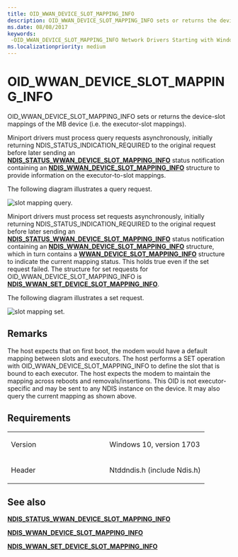 ```yaml
---
title: OID_WWAN_DEVICE_SLOT_MAPPING_INFO
description: OID_WWAN_DEVICE_SLOT_MAPPING_INFO sets or returns the device-slot mappings of the MB device (i.e. the executor-slot mappings).
ms.date: 08/08/2017
keywords: 
 -OID_WWAN_DEVICE_SLOT_MAPPING_INFO Network Drivers Starting with Windows Vista
ms.localizationpriority: medium
---
```


# OID\_WWAN\_DEVICE\_SLOT\_MAPPING\_INFO


OID\_WWAN\_DEVICE\_SLOT\_MAPPING\_INFO sets or returns the device-slot mappings of the MB device (i.e. the executor-slot mappings).

Miniport drivers must process query requests asynchronously, initially returning NDIS\_STATUS\_INDICATION\_REQUIRED to the original request before later sending an [**NDIS\_STATUS\_WWAN\_DEVICE\_SLOT\_MAPPING\_INFO**](./ndis-status-wwan-device-slot-mappings.md) status notification containing an [**NDIS\_WWAN\_DEVICE\_SLOT\_MAPPING\_INFO**](/windows-hardware/drivers/ddi/ndiswwan/ns-ndiswwan-_ndis_wwan_device_slot_mapping_info) structure to provide information on the executor-to-slot mappings.

The following diagram illustrates a query request.

![slot mapping query.](images/multi-SIM_8_slotMappingQuery.png)

Miniport drivers must process set requests asynchronously, initially returning NDIS\_STATUS\_INDICATION\_REQUIRED to the original request before later sending an [**NDIS\_STATUS\_WWAN\_DEVICE\_SLOT\_MAPPING\_INFO**](./ndis-status-wwan-device-slot-mappings.md) status notification containing an [**NDIS\_WWAN\_DEVICE\_SLOT\_MAPPING\_INFO**](/windows-hardware/drivers/ddi/ndiswwan/ns-ndiswwan-_ndis_wwan_device_slot_mapping_info) structure, which in turn contains a [**WWAN\_DEVICE\_SLOT\_MAPPING\_INFO**](/windows-hardware/drivers/ddi/wwan/ns-wwan-_wwan_device_slot_mapping_info) structure to indicate the current mapping status. This holds true even if the set request failed. The structure for set requests for OID\_WWAN\_DEVICE\_SLOT\_MAPPING\_INFO is [**NDIS\_WWAN\_SET\_DEVICE\_SLOT\_MAPPING\_INFO**](/windows-hardware/drivers/ddi/ndiswwan/ns-ndiswwan-_ndis_wwan_set_device_slot_mapping_info).

The following diagram illustrates a set request.

![slot mapping set.](images/multi-SIM_7_slotMappingSet.png)

## Remarks

The host expects that on first boot, the modem would have a default mapping between slots and executors. The host performs a SET operation with OID\_WWAN\_DEVICE\_SLOT\_MAPPING\_INFO to define the slot that is bound to each executor. The host expects the modem to maintain the mapping across reboots and removals/insertions. This OID is not executor-specific and may be sent to any NDIS instance on the device. It may also query the current mapping as shown above.

## Requirements

<table>
<colgroup>
<col width="50%" />
<col width="50%" />
</colgroup>
<tbody>
<tr class="odd">
<td><p>Version</p></td>
<td><p>Windows 10, version 1703</p></td>
</tr>
<tr class="even">
<td><p>Header</p></td>
<td>Ntddndis.h (include Ndis.h)</td>
</tr>
</tbody>
</table>

## See also


[**NDIS\_STATUS\_WWAN\_DEVICE\_SLOT\_MAPPING\_INFO**](./ndis-status-wwan-device-slot-mappings.md)

[**NDIS\_WWAN\_DEVICE\_SLOT\_MAPPING\_INFO**](/windows-hardware/drivers/ddi/ndiswwan/ns-ndiswwan-_ndis_wwan_device_slot_mapping_info)

[**NDIS\_WWAN\_SET\_DEVICE\_SLOT\_MAPPING\_INFO**](/windows-hardware/drivers/ddi/ndiswwan/ns-ndiswwan-_ndis_wwan_set_device_slot_mapping_info)

 

